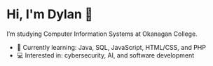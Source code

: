 # Hi, I'm Dylan 👋
I’m studying Computer Information Systems at Okanagan College.

- 🌱 Currently learning: Java, SQL, JavaScript, HTML/CSS, and PHP
- 💻 Interested in: cybersecurity, AI, and software development
